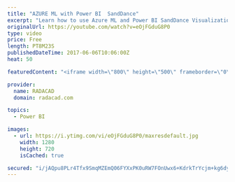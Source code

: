 ```yaml
---
title: "AZURE ML with Power BI  SandDance"
excerpt: "Learn how to use Azure ML and Power BI SandDance Visualization"
originalUrl: https://youtube.com/watch?v=eOjFGduG8P0
type: video
price: Free
length: PT8M23S
publishedDateTime: 2017-06-06T10:06:00Z
heat: 50

featuredContent: "<iframe width=\"800\" height=\"500\" frameborder=\"0\" src=\"https://www.youtube.com/embed/eOjFGduG8P0\" allow=\"accelerometer; autoplay; encrypted-media; gyroscope; picture-in-picture\" allowfullscreen></iframe>"

provider:
  name: RADACAD
  domain: radacad.com

topics:
  - Power BI

images:
  - url: https://i.ytimg.com/vi/eOjFGduG8P0/maxresdefault.jpg
    width: 1280
    height: 720
    isCached: true

secured: "i/jAQpu8PLr4Tfx9SmqMZEmQ06FYXxPK0uRW7FOnUwx6+KdrkTrYcjm+kg6dyZbupSXcR/us0E8y9sE4c75qfKsPF+xMzMaai1jQY/szIEk7SBVdAzJEHGGmDXHMZpLARzo65Or5x4dPPge/0N5BwWrIk2UqsiD5U0DNPkr8J5xSpU2Ag+u/hEVrR+/NDHe50DUOTln3YgWyTAhOUmL8oGS3vFHsvZXSJIM8p1G6UAyjHZNr2kGOLE+12waAiJSrHS1hicBcz4CGA6i8GxnfJETlFffC9U+C+Jf7pxS3AylETdBemanTpwIuMC++Nq2UwdTVjsXnkcNptxfRCQ+NMWKuiP7ABgdmuh2NvPS43mYIk5/YljbUu6MaKUCWm6ZF5BIVFFuYEY2/M0Xn7jsc3xiK3IHN3xouGUrtD/GgN7g=;/NBhf9hnpW0+K8mDKBCnJw=="
---
```


